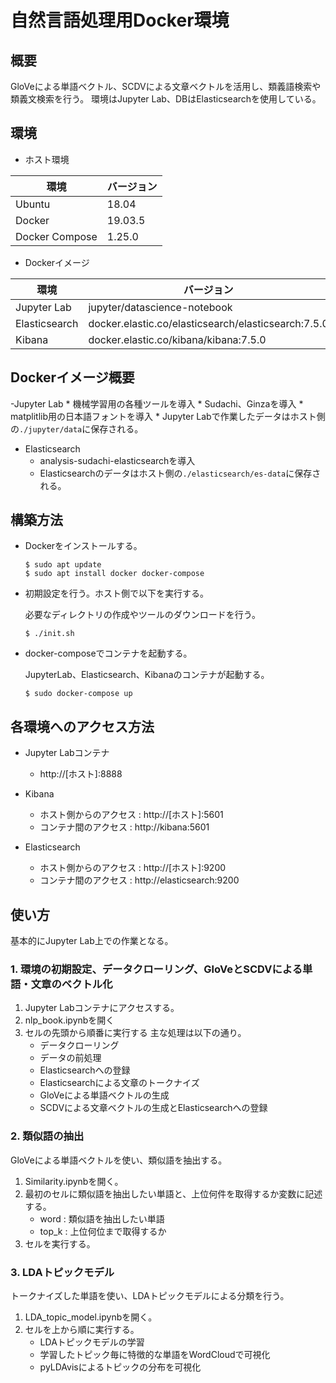 # 自然言語処理用Docker環境

## 概要
GloVeによる単語ベクトル、SCDVによる文章ベクトルを活用し、類義語検索や類義文検索を行う。
環境はJupyter Lab、DBはElasticsearchを使用している。

## 環境

- ホスト環境

| 環境 | バージョン |
| --- | --- |
| Ubuntu | 18.04 |
| Docker | 19.03.5 |
| Docker Compose | 1.25.0 |

- Dockerイメージ

| 環境 | バージョン |
| --- | --- |
| Jupyter Lab | jupyter/datascience-notebook |
| Elasticsearch | docker.elastic.co/elasticsearch/elasticsearch:7.5.0 |
| Kibana | docker.elastic.co/kibana/kibana:7.5.0 |

## Dockerイメージ概要
  -Jupyter Lab
    * 機械学習用の各種ツールを導入
    * Sudachi、Ginzaを導入
    * matplitlib用の日本語フォントを導入
    * Jupyter Labで作業したデータはホスト側の`./jupyter/data`に保存される。

  - Elasticsearch 
    * analysis-sudachi-elasticsearchを導入
    * Elasticsearchのデータはホスト側の`./elasticsearch/es-data`に保存される。

## 構築方法
- Dockerをインストールする。
  ```
  $ sudo apt update
  $ sudo apt install docker docker-compose
  ```
- 初期設定を行う。ホスト側で以下を実行する。

  必要なディレクトリの作成やツールのダウンロードを行う。
  ```
  $ ./init.sh
  ```

- docker-composeでコンテナを起動する。

  JupyterLab、Elasticsearch、Kibanaのコンテナが起動する。
  ```
  $ sudo docker-compose up
  ```

## 各環境へのアクセス方法
- Jupyter Labコンテナ
  * http://[ホスト]:8888

- Kibana
  * ホスト側からのアクセス : http://[ホスト]:5601
  * コンテナ間のアクセス : http://kibana:5601

- Elasticsearch
  * ホスト側からのアクセス : http://[ホスト]:9200
  * コンテナ間のアクセス : http://elasticsearch:9200

## 使い方
基本的にJupyter Lab上での作業となる。

### 1. 環境の初期設定、データクローリング、GloVeとSCDVによる単語・文章のベクトル化
1. Jupyter Labコンテナにアクセスする。
2. nlp_book.ipynbを開く
3. セルの先頭から順番に実行する
   主な処理は以下の通り。
   - データクローリング
   - データの前処理
   - Elasticsearchへの登録
   - Elasticsearchによる文章のトークナイズ
   - GloVeによる単語ベクトルの生成
   - SCDVによる文章ベクトルの生成とElasticsearchへの登録

### 2. 類似語の抽出
GloVeによる単語ベクトルを使い、類似語を抽出する。

1. Similarity.ipynbを開く。
2. 最初のセルに類似語を抽出したい単語と、上位何件を取得するか変数に記述する。
   - word : 類似語を抽出したい単語
   - top_k : 上位何位まで取得するか
3. セルを実行する。

### 3. LDAトピックモデル
トークナイズした単語を使い、LDAトピックモデルによる分類を行う。

1. LDA_topic_model.ipynbを開く。
2. セルを上から順に実行する。
   - LDAトピックモデルの学習
   - 学習したトピック毎に特徴的な単語をWordCloudで可視化
   - pyLDAvisによるトピックの分布を可視化

